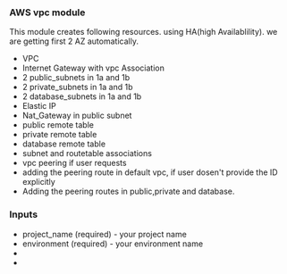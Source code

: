 ### AWS vpc module

This module creates following resources. using HA(high Availablility). we are getting first 2 AZ automatically.
* VPC
* Internet Gateway with vpc Association
* 2 public_subnets in 1a and 1b
* 2 private_subnets in 1a and 1b
* 2 database_subnets in 1a and 1b
* Elastic IP
* Nat_Gateway in public subnet
* public remote table 
* private remote table
* database remote table
* subnet and routetable associations
* vpc peering if user requests
* adding the peering route in default vpc, if user dosen't provide the ID explicitly
* Adding the peering routes in public,private and database.

### Inputs
* project_name (required) - your project name
* environment  (required) - your environment name
* 
* 